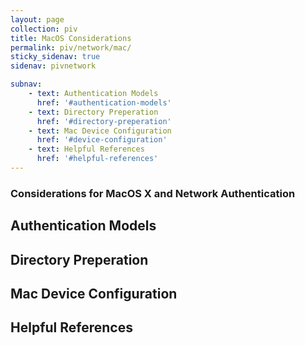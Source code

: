 ```yaml
---
layout: page
collection: piv
title: MacOS Considerations
permalink: piv/network/mac/
sticky_sidenav: true
sidenav: pivnetwork

subnav:
    - text: Authentication Models
      href: '#authentication-models'
    - text: Directory Preperation
      href: '#directory-preperation'
    - text: Mac Device Configuration
      href: '#device-configuration'
    - text: Helpful References
      href: '#helpful-references'
---
```



### Considerations for MacOS X and Network Authentication

## Authentication Models

## Directory Preperation

## Mac Device Configuration

## Helpful References
